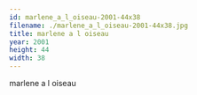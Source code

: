 ```yaml
---
id: marlene_a_l_oiseau-2001-44x38
filename: ./marlene_a_l_oiseau-2001-44x38.jpg
title: marlene a l oiseau
year: 2001
height: 44
width: 38
---
```


marlene a l oiseau
